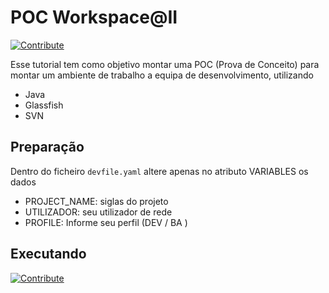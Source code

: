 # POC Workspace@II
[![Contribute](https://www.eclipse.org/che/contribute.svg)](https://workspaces.openshift.com#https://github.com/thallesdc/poc-vdi-ii)

Esse tutorial tem como objetivo montar uma POC (Prova de Conceito) para montar um ambiente de trabalho a equipa de desenvolvimento, utilizando
* Java
* Glassfish
* SVN

## Preparação

Dentro do ficheiro ``devfile.yaml`` altere apenas no atributo VARIABLES os dados

* PROJECT_NAME: siglas do projeto
* UTILIZADOR: seu utilizador de rede
* PROFILE: Informe seu perfil (DEV / BA )

## Executando
[![Contribute](https://www.eclipse.org/che/contribute.svg)](https://workspaces.openshift.com#https://github.com/thallesdc/poc-vdi-ii)